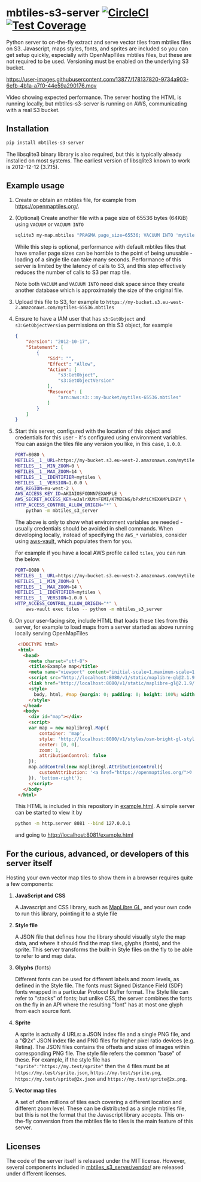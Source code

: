 # mbtiles-s3-server [![CircleCI](https://circleci.com/gh/uktrade/mbtiles-s3-server.svg?style=shield)](https://circleci.com/gh/uktrade/mbtiles-s3-server) [![Test Coverage](https://api.codeclimate.com/v1/badges/c261eb01bc9446278cd3/test_coverage)](https://codeclimate.com/github/uktrade/mbtiles-s3-server/test_coverage)


Python server to on-the-fly extract and serve vector tiles from mbtiles files on S3. Javascript, maps styles, fonts, and sprites are included so you can get setup quickly, especially with OpenMapTiles mbtiles files, but these are not required to be used. Versioning must be enabled on the underlying S3 bucket.

https://user-images.githubusercontent.com/13877/178137820-9734a903-6efb-4b1a-a7f0-44e59a290176.mov

Video showing expected performance. The server hosting the HTML is running locally, but mbtiles-s3-server is running on AWS, communicating with a real S3 bucket.


## Installation

```bash
pip install mbtiles-s3-server
```

The libsqlite3 binary library is also required, but this is typically already installed on most systems. The earliest version of libsqlite3 known to work is 2012-12-12 (3.7.15).


## Example usage

1. Create or obtain an mbtiles file, for example from https://openmaptiles.org/.

2. (Optional) Create another file with a page size of 65536 bytes (64KiB) using `VACUUM` or `VACUUM INTO`
  
   ```bash
   sqlite3 my-map.mbtiles "PRAGMA page_size=65536; VACUUM INTO 'mytiles-65536.mbtiles';"
   ```

   While this step is optional, performance with default mbtiles files that have smaller page sizes can be horrible to the point of being unusable - loading of a single tile can take many seconds. Performance of this server is limited by the latency of calls to S3, and this step effectively reduces the number of calls to S3 per map tile.

   Note both `VACUUM` and `VACUUM INTO` need disk space since they create another database which is approximately the size of the original file.

3. Upload this file to S3, for example to `https://my-bucket.s3.eu-west-2.amazonaws.com/mytiles-65536.mbtiles`

4. Ensure to have a IAM user that has `s3:GetObject` and `s3:GetObjectVersion` permissions on this S3 object, for example

   ```json
   {
       "Version": "2012-10-17",
       "Statement": [
           {
               "Sid": "",
               "Effect": "Allow",
               "Action": [
                   "s3:GetObject",
                   "s3:GetObjectVersion"
               ],
               "Resource": [
                   "arn:aws:s3:::my-bucket/mytiles-65536.mbtiles"
               ]
           }
       ]
   }   
   ```

5. Start this server, configured with the location of this object and credentials for this user - it's configured using environment variables. You can assign the tiles file any version you like, in this case, `1.0.0`.

   ```bash
   PORT=8080 \
   MBTILES__1__URL=https://my-bucket.s3.eu-west-2.amazonaws.com/mytiles-65536.mbtiles \
   MBTILES__1__MIN_ZOOM=0 \
   MBTILES__1__MAX_ZOOM=14 \
   MBTILES__1__IDENTIFIER=mytiles \
   MBTILES__1__VERSION=1.0.0 \
   AWS_REGION=eu-west-2 \
   AWS_ACCESS_KEY_ID=AKIAIOSFODNN7EXAMPLE \
   AWS_SECRET_ACCESS_KEY=wJalrXUtnFEMI/K7MDENG/bPxRfiCYEXAMPLEKEY \
   HTTP_ACCESS_CONTROL_ALLOW_ORIGIN="*" \
       python -m mbtiles_s3_server
   ```

   The above is only to show what environment variables are needed - usually credentials should be avoided in shell commands. When developing locally, instead of specifying the `AWS_*` variables, consider using [aws-vault](https://github.com/99designs/aws-vault), which populates them for you.

   For example if you have a local AWS profile called `tiles`, you can run the below.

   ```bash
   PORT=8080 \
   MBTILES__1__URL=https://my-bucket.s3.eu-west-2.amazonaws.com/mytiles-65536.mbtiles \
   MBTILES__1__MIN_ZOOM=0 \
   MBTILES__1__MAX_ZOOM=14 \
   MBTILES__1__IDENTIFIER=mytiles \
   MBTILES__1__VERSION=1.0.0 \
   HTTP_ACCESS_CONTROL_ALLOW_ORIGIN="*" \
       aws-vault exec tiles -- python -m mbtiles_s3_server
   ```

6. On your user-facing site, include HTML that loads these tiles from this server, for example to load maps from a server started as above running locally serving OpenMapTiles

   ```html
    <!DOCTYPE html>
    <html>
      <head>
        <meta charset="utf-8">
        <title>Example map</title>
        <meta name="viewport" content="initial-scale=1,maximum-scale=1,user-scalable=no">
        <script src="http://localhost:8080/v1/static/maplibre-gl@2.1.9/maplibre-gl.js"></script>
        <link href="http://localhost:8080/v1/static/maplibre-gl@2.1.9/maplibre-gl.css" rel="stylesheet">
        <style>
          body, html, #map {margin: 0; padding: 0; height: 100%; width: 100%}
        </style>
      </head>
      <body>
        <div id="map"></div>
        <script>
        var map = new maplibregl.Map({
            container: 'map',
            style: 'http://localhost:8080/v1/styles/osm-bright-gl-style@1.0.0/style.json?fonts=fonts-gl@1.0.0&tiles=mytiles@1.0.0',
            center: [0, 0],
            zoom: 1,
            attributionControl: false
        });
        map.addControl(new maplibregl.AttributionControl({
            customAttribution: '<a href="https://openmaptiles.org/">© OpenMapTiles</a> <a href="https://www.openstreetmap.org/copyright">© OpenStreetMap contributors</a>'
        }), 'bottom-right');
        </script>
      </body>
    </html>
   ```

   This HTML is included in this repository in [example.html](./example.html). A simple server can be started to view it by

   ```bash
   python -m http.server 8081 --bind 127.0.0.1
   ````

   and going to [http://localhost:8081/example.html](http://localhost:8081/example.html)


## For the curious, advanced, or developers of this server itself

Hosting your own vector map tiles to show them in a browser requires quite a few components:

1. **JavaScript and CSS**

   A Javascript and CSS library, such as [MapLibre GL](https://github.com/maplibre/maplibre-gl-js), and your own code to run this library, pointing it to a style file

2. **Style file**

   A JSON file that defines how the library should visually style the map data, and where it should find the map tiles, glyphs (fonts), and the sprite. This server transforms the built-in Style files on the fly to be able to refer to and map data.

3. **Glyphs** (fonts)

   Different fonts can be used for different labels and zoom levels, as defined in the Style file. The fonts must Signed Distance Field (SDF) fonts wrapped in a particular Protocol Buffer format. The Style file can refer to "stacks" of fonts; but unlike CSS, the server combines the fonts on the fly in an API where the resulting "font" has at most one glyph from each source font.

4. **Sprite**

   A sprite is actually 4 URLs: a JSON index file and a single PNG file, and a "@2x" JSON index file and PNG files for higher pixel ratio devices (e.g. Retina). The JSON files contains the offsets and sizes of images within corresponding PNG file. The style file refers the common "base" of these. For example, if the style file has `"sprite":"https://my.test/sprite"` then the 4 files must be at `https://my.test/sprite.json`, `https://my.test/sprite.png`, `https://my.test/sprite@2x.json` and `https://my.test/sprite@2x.png`.

5. **Vector map tiles**

   A set of often millions of tiles each covering a different location and different zoom level. These can be distributed as a single mbtiles file, but this is not the format that the Javascript library accepts. This on-the-fly conversion from the mbtiles file to tiles is the main feature of this server.


## Licenses

The code of the server itself is released under the MIT license. However, several components included in [mbtiles_s3_server/vendor/](./mbtiles_s3_server/vendor/) are released under different licenses.

